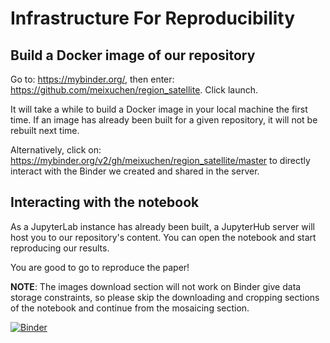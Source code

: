 # Infrastructure For Reproducibility

## Build a Docker image of our repository

Go to: https://mybinder.org/, then enter: https://github.com/meixuchen/region_satellite. Click launch. 

It will take a while to build a Docker image in your local machine the first time. If an image has already been built for a given repository, it will not be rebuilt next time. 

Alternatively, click on: https://mybinder.org/v2/gh/meixuchen/region_satellite/master to directly interact with the Binder we created and shared in the server.

## Interacting with the notebook

As a JupyterLab instance has already been built, a JupyterHub server will host you to our repository's content. You can open the notebook and start reproducing our results. 

You are good to go to reproduce the paper!

**NOTE**: The images download section will not work on Binder give data storage constraints, so please skip the downloading and cropping sections of the notebook and continue from the mosaicing section. 


[![Binder](https://mybinder.org/badge_logo.svg)](https://mybinder.org/v2/gh/meixuchen/region_satellite/master)
